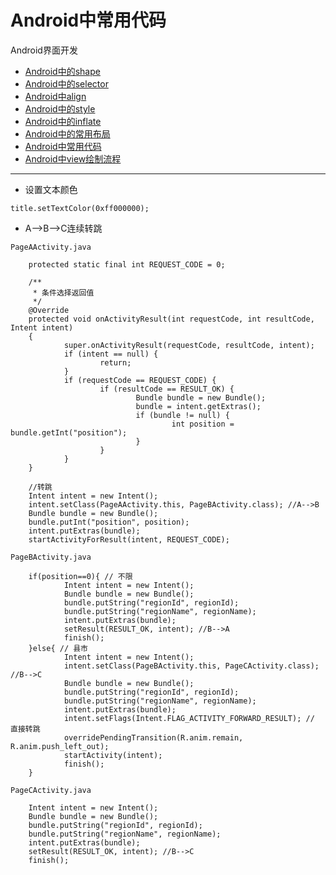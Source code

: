 Android中常用代码
==================================================


Android界面开发

- [Android中的shape](https://github.com/addcn/ideas/blob/master/android/notes/android-base-shape.md)
- [Android中的selector](https://github.com/addcn/ideas/blob/master/android/notes/android-base-selector.md)
- [Android中align](https://github.com/addcn/ideas/blob/master/android/notes/android-base-align.md)
- [Android中的style](https://github.com/addcn/ideas/blob/master/android/notes/android-base-style.md)
- [Android中的inflate](https://github.com/addcn/ideas/blob/master/android/notes/android-base-inflate.md)
- [Android中的常用布局](https://github.com/addcn/ideas/blob/master/android/notes/android-base-layout.md)
- [Android中常用代码](https://github.com/addcn/ideas/blob/master/android/notes/android-base-code.md)
- [Android中view绘制流程](https://github.com/addcn/ideas/blob/master/android/notes/android-base-view.md)

----------



- 设置文本颜色

`title.setTextColor(0xff000000);`


- A-->B-->C连续转跳

`PageAActivity.java`

        protected static final int REQUEST_CODE = 0;

        /**
         * 条件选择返回值
         */
        @Override
        protected void onActivityResult(int requestCode, int resultCode, Intent intent) 
        {
                super.onActivityResult(requestCode, resultCode, intent);
                if (intent == null) {
                        return;
                }
                if (requestCode == REQUEST_CODE) {
                        if (resultCode == RESULT_OK) {
                                Bundle bundle = new Bundle();
                                bundle = intent.getExtras();
                                if (bundle != null) {
                                        int position = bundle.getInt("position");
                                }
                        }
                }
        }

        //转跳
        Intent intent = new Intent();
        intent.setClass(PageAActivity.this, PageBActivity.class); //A-->B
        Bundle bundle = new Bundle();
        bundle.putInt("position", position);
        intent.putExtras(bundle);
        startActivityForResult(intent, REQUEST_CODE);


`PageBActivity.java`

        if(position==0){ // 不限
                Intent intent = new Intent();
                Bundle bundle = new Bundle();
                bundle.putString("regionId", regionId);
                bundle.putString("regionName", regionName);
                intent.putExtras(bundle);
                setResult(RESULT_OK, intent); //B-->A
                finish();
        }else{ // 县市
                Intent intent = new Intent();
                intent.setClass(PageBActivity.this, PageCActivity.class); //B-->C
                Bundle bundle = new Bundle();
                bundle.putString("regionId", regionId);
                bundle.putString("regionName", regionName);
                intent.putExtras(bundle);
                intent.setFlags(Intent.FLAG_ACTIVITY_FORWARD_RESULT); // 直接转跳
                overridePendingTransition(R.anim.remain, R.anim.push_left_out);
                startActivity(intent);
                finish();
        }


`PageCActivity.java`

        Intent intent = new Intent();
        Bundle bundle = new Bundle();
        bundle.putString("regionId", regionId);
        bundle.putString("regionName", regionName);
        intent.putExtras(bundle);
        setResult(RESULT_OK, intent); //B-->C
        finish();
